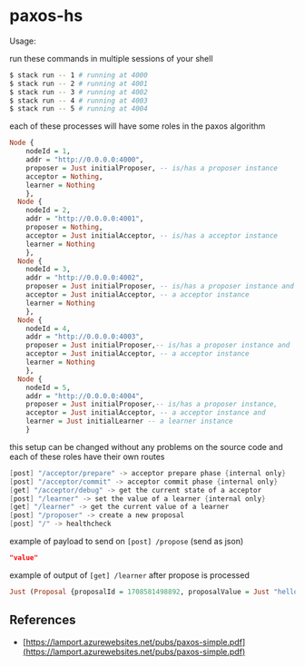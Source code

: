 # paxos-hs

Usage:

run these commands in multiple sessions of your shell

```sh
$ stack run -- 1 # running at 4000
$ stack run -- 2 # running at 4001
$ stack run -- 3 # running at 4002
$ stack run -- 4 # running at 4003
$ stack run -- 5 # running at 4004
```

each of these processes will have some roles in the paxos algorithm

```hs
Node {
    nodeId = 1,
    addr = "http://0.0.0.0:4000",
    proposer = Just initialProposer, -- is/has a proposer instance
    acceptor = Nothing,
    learner = Nothing
    },
  Node {
    nodeId = 2,
    addr = "http://0.0.0.0:4001",
    proposer = Nothing,
    acceptor = Just initialAcceptor, -- is/has a acceptor instance
    learner = Nothing
    },
  Node {
    nodeId = 3,
    addr = "http://0.0.0.0:4002",
    proposer = Just initialProposer, -- is/has a proposer instance and
    acceptor = Just initialAcceptor, -- a acceptor instance
    learner = Nothing
    },
  Node {
    nodeId = 4,
    addr = "http://0.0.0.0:4003",
    proposer = Just initialProposer,-- is/has a proposer instance and
    acceptor = Just initialAcceptor, -- a acceptor instance
    learner = Nothing
    },
  Node {
    nodeId = 5,
    addr = "http://0.0.0.0:4004",
    proposer = Just initialProposer,-- is/has a proposer instance,
    acceptor = Just initialAcceptor, -- a acceptor instance and
    learner = Just initialLearner -- a learner instance
    }
```

this setup can be changed without any problems on the source code
and each of these roles have their own routes

```c
[post] "/acceptor/prepare" -> acceptor prepare phase {internal only}
[post] "/acceptor/commit" -> acceptor commit phase {internal only}
[get] "/acceptor/debug" -> get the current state of a acceptor
[post] "/learner" -> set the value of a learner {internal only}
[get] "/learner" -> get the current value of a learner
[post] "/proposer" -> create a new proposal
[post] "/" -> healthcheck
```

example of payload to send on `[post] /propose` (send as json)

```json
"value"
```

example of output of `[get] /learner` after propose is processed

```hs
Just (Proposal {proposalId = 1708581498892, proposalValue = Just "hello world"})
```

## References

- [https://lamport.azurewebsites.net/pubs/paxos-simple.pdf](https://lamport.azurewebsites.net/pubs/paxos-simple.pdf)
